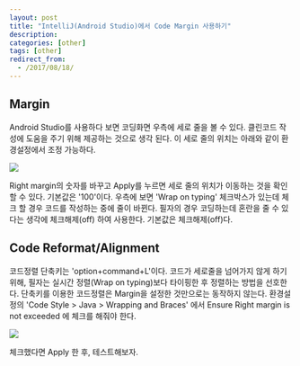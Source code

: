 ```yaml
---
layout: post
title: "IntelliJ(Android Studio)에서 Code Margin 사용하기"
description: 
categories: [other]
tags: [other]
redirect_from:
  - /2017/08/18/
---
```


## Margin

Android Studio를 사용하다 보면 코딩화면 우측에 세로 줄을 볼 수 있다. 클린코드 작성에 도움을 주기 위해 제공하는 것으로 생각 된다. 이 세로 줄의 위치는 아래와 같이 환경설정에서 조정 가능하다.

![](https://ovso.github.io/images/2017-05-24-code-margin-01.png)

Right margin의 숫자를 바꾸고 Apply를 누르면 세로 줄의 위치가 이동하는 것을 확인할 수 있다. 기본값은 '100'이다. 우측에 보면 'Wrap on typing' 체크박스가 있는데 체크 할 경우 코드를 작성하는 중에 줄이 바뀐다. 필자의 경우 코딩하는데 혼란을 줄 수 있다는 생각에 체크해제(off) 하여 사용한다. 기본값은 체크해제(off)다.



## Code Reformat/Alignment

코드정렬 단축키는 'option+command+L'이다. 코드가 세로줄을 넘어가지 않게 하기 위해, 필자는 실시간 정렬(Wrap on typing)보다 타이핑한 후 정렬하는 방법을 선호한다. 단축키를 이용한 코드정렬은 Margin을 설정한 것만으로는 동작하지 않는다. 환경설정의 'Code Style > Java > Wrapping and Braces' 에서 Ensure Right margin is not exceeded 에 체크를 해줘야 한다.

![](https://ovso.github.io/images/2017-05-24-code-margin-02.png)

체크했다면 Apply 한 후, 테스트해보자.